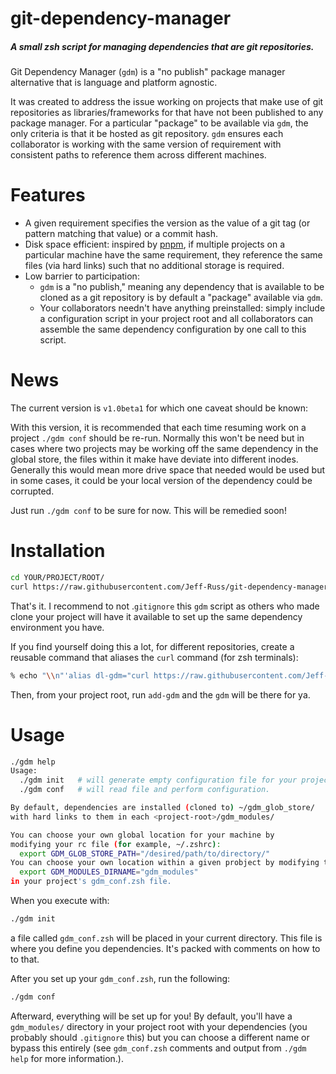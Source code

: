 # git-dependency-manager

##### A small zsh script for managing dependencies that are git repositories.

Git Dependency Manager (`gdm`) is a "no publish" package manager alternative that is language and platform agnostic. 

It was created to address the issue working on projects that make use of git repositories as libraries/frameworks for that have not been published to any package manager. For a particular "package" to be available via `gdm`, the only criteria is that it be hosted as git repository. `gdm` ensures each collaborator is working with the same version of requirement with consistent paths to reference them across different machines. 

# Features

* A given requirement specifies the version as the value of a git tag (or pattern matching that value) or a commit hash.
* Disk space efficient: inspired by [pnpm](https://www.npmjs.com/package/pnpm/v/3.7.0-3), if multiple projects on a particular machine have the same requirement, they reference the same files (via hard links) such that no additional storage is required.
* Low barrier to participation:
  * `gdm` is a "no publish," meaning any dependency that is available to be cloned as a git repository is by default a "package" available via `gdm`.
  * Your collaborators needn't have anything preinstalled: simply include a configuration script in your project root and all collaborators can assemble the same dependency configuration by one call to this script.


# News

The current version is `v1.0beta1` for which one caveat should be known: 

With this  version, it is recommended that each time resuming work on a project 
`./gdm conf`  should be re-run. Normally this won't be need but in cases where two 
projects may be  working off the same dependency in the global store, the files 
within it make have deviate into different inodes. Generally this would mean more 
drive space that needed would be used but in some cases, it could be your local 
version of the dependency could be corrupted.

Just run `./gdm conf` to be sure for now. This will be remedied soon!

# Installation




```sh
cd YOUR/PROJECT/ROOT/
curl https://raw.githubusercontent.com/Jeff-Russ/git-dependency-manager/main/gdm > ./gdm % chmod 755 ./gdm
```

That's it. I recommend to not .`gitignore` this `gdm` script as others who made clone 
your project will have it available to set up the same dependency environment you have.   

If you find yourself doing this a lot, for different repositories, create a reusable command 
that aliases the `curl` command (for zsh terminals):  

```zsh
% echo "\\n"'alias dl-gdm="curl https://raw.githubusercontent.com/Jeff-Russ/git-dependency-manager/main/gdm > ./gdm % chmod 755 ./gdm"' >> ~/.zshrc 
```

Then, from your project root, run `add-gdm` and the `gdm`  will be there for ya.

# Usage

```sh
./gdm help
Usage:
  ./gdm init   # will generate empty configuration file for your project
  ./gdm conf   # will read file and perform configuration.

By default, dependencies are installed (cloned to) ~/gdm_glob_store/ 
with hard links to them in each <project-root>/gdm_modules/

You can choose your own global location for your machine by
modifying your rc file (for example, ~/.zshrc):
  export GDM_GLOB_STORE_PATH="/desired/path/to/directory/"
You can choose your own location within a given probject by modifying the line:
  export GDM_MODULES_DIRNAME="gdm_modules"
in your project's gdm_conf.zsh file.
```

When you execute with:  

```sh
./gdm init
```

a file called `gdm_conf.zsh` will be placed in your current directory. This file 
is where you define you dependencies. It's packed with comments on how to to that.  

After you set up your  `gdm_conf.zsh`, run the following:  

```sh
./gdm conf
```

Afterward, everything will be set up for you! By default, you'll have a `gdm_modules/` 
directory in your project root with your dependencies (you probably should `.gitignore` this)
but you can choose a different name or bypass this entirely (see `gdm_conf.zsh` comments and
output from `./gdm help` for more information.).   


